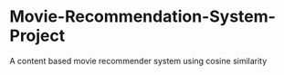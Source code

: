 # Movie-Recommendation-System-Project
A content based movie recommender system using cosine similarity

